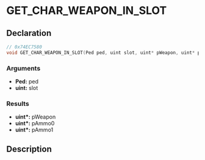 # GET_CHAR_WEAPON_IN_SLOT

## Declaration
```cpp
// 0x74EC7580
void GET_CHAR_WEAPON_IN_SLOT(Ped ped, uint slot, uint* pWeapon, uint* pAmmo0, uint* pAmmo1);
```

### Arguments
- **Ped:** ped
- **uint:** slot

### Results
- **uint\*:** pWeapon
- **uint\*:** pAmmo0
- **uint\*:** pAmmo1

## Description
